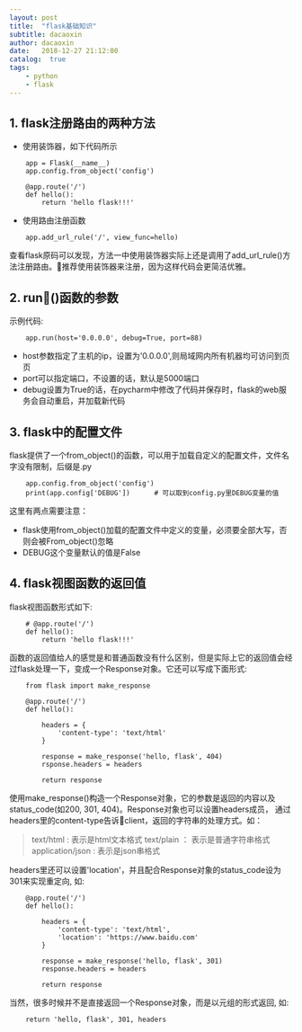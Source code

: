 ```yaml
---
layout: post
title:  "flask基础知识"
subtitle: dacaoxin
author: dacaoxin
date:   2018-12-27 21:12:00
catalog:  true
tags:
    - python
    - flask
---
```


## 1. flask注册路由的两种方法

* 使用装饰器，如下代码所示

```
    app = Flask(__name__)
    app.config.from_object('config')

    @app.route('/')
    def hello():
        return 'hello flask!!!'
```

* 使用路由注册函数

```
    app.add_url_rule('/', view_func=hello)
```

查看flask原码可以发现，方法一中使用装饰器实际上还是调用了add_url_rule()方法注册路由。推荐使用装饰器来注册，因为这样代码会更简洁优雅。

## 2. run()函数的参数

示例代码:

```
    app.run(host='0.0.0.0', debug=True, port=88)
```

* host参数指定了主机的ip，设置为'0.0.0.0',则局域网内所有机器均可访问到页页
* port可以指定端口，不设置的话，默认是5000端口
* debug设置为True的话，在pycharm中修改了代码并保存时，flask的web服务会自动重启，并加载新代码

## 3. flask中的配置文件

flask提供了一个from_object()的函数，可以用于加载自定义的配置文件，文件名字没有限制，后缀是.py

```
    app.config.from_object('config')
    print(app.config['DEBUG'])      # 可以取到config.py里DEBUG变量的值
```

这里有两点需要注意：
* flask使用from_object()加载的配置文件中定义的变量，必须要全部大写，否则会被From_object()忽略
* DEBUG这个变量默认的值是False

## 4. flask视图函数的返回值

flask视图函数形式如下:

```
    # @app.route('/')
    def hello():
        return 'hello flask!!!'
```

函数的返回值给人的感觉是和普通函数没有什么区别，但是实际上它的返回值会经过flask处理一下，变成一个Response对象。它还可以写成下面形式:

```
    from flask import make_response

    @app.route('/')
    def hello():

        headers = {
            'content-type': 'text/html'
        }

        response = make_response('hello, flask', 404)
        rsponse.headers = headers

        return response
```

使用make_response()构造一个Response对象，它的参数是返回的内容以及status_code(如200, 301, 404)。Response对象也可以设置headers成员，
通过headers里的content-type告诉client，返回的字符串的处理方式。如：

> text/html : 表示是html文本格式
> text/plain ： 表示是普通字符串格式
> application/json : 表示是json串格式

headers里还可以设置'location'，并且配合Response对象的status_code设为301来实现重定向, 如:

```
    @app.route('/')
    def hello():

        headers = {
            'content-type': 'text/html',
            'location': 'https://www.baidu.com'
        }

        response = make_response('hello, flask', 301)
        response.headers = headers

        return response
```

当然，很多时候并不是直接返回一个Response对象，而是以元组的形式返回, 如:

```
    return 'hello, flask', 301, headers
```